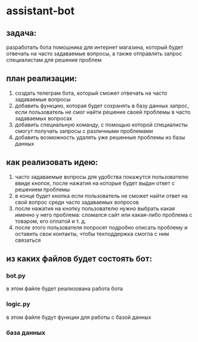 # assistant-bot
## задача:
разработать бота помошника для интернет магазина, который будет отвечать на часто задаваемые вопросы, 
а также отправлять запрос специалистам для решения проблем
## план реализации:
1. создать телеграм бота, который сможет отвечать на часто задаваемые вопросы
2. добавить функцию, которая будет сохранять в базу данных запрос,
если пользователь не смог найти решение своей проблемы в часто задаваемых вопросах
3. добавить специальную команду, с помощью которой специалисты смогут получать запросы с различными проблемами
4. добавить возможность удалять уже решенные проблемы из базы данных
## как реализовать идею:
1. часто задаваемые вопросы для удобства покажутся пользователю ввиде кнопок,
после нажатия на которые будет выдан ответ с решением проблемы
2. в конце будет кнопка если пользователь не сможет найти ответ на свой вопрос среди часто задаваемых вопросов
3. после нажатия на кнопку пользователю нужно выбрать какая именно у него проблема:
сломался сайт или какая-либо проблема с товаром, его оплатой и т. д.
4. после этого пользователя попросят подробно описать проблему и оставить свои контакты,
чтобы техподдержка смогла с ним связаться
## из каких файлов будет состоять бот:
### bot.py
в этом файле будет реализована работа бота
### logic.py
в этом файле будут функции для работы с базой данных
### база данных
